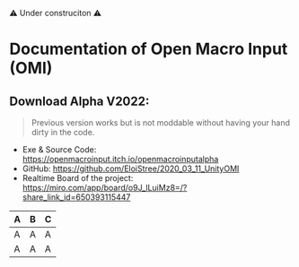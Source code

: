 ⚠️ Under construciton ⚠️

# Documentation of Open Macro Input (OMI)

## Download Alpha V2022: 

> Previous version works but is not moddable without having your hand dirty in the code.

- Exe & Source Code: https://openmacroinput.itch.io/openmacroinputalpha
- GitHub: https://github.com/EloiStree/2020_03_11_UnityOMI
- Realtime Board of the project: https://miro.com/app/board/o9J_lLuiMz8=/?share_link_id=650393115447



A|B|C
-|-|-
A|A|A
A|A|A
